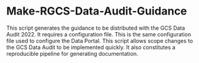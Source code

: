 # Make-RGCS-Data-Audit-Guidance

This script generates the guidance to be distributed with the GCS Data Audit 2022. It requires a configuration file. This is the same configuration file used to configure the Data Portal. This script allows scope changes to the GCS Data Audit to be implemented quickly. It also constitutes a reproducible pipeline for generating documentation.
